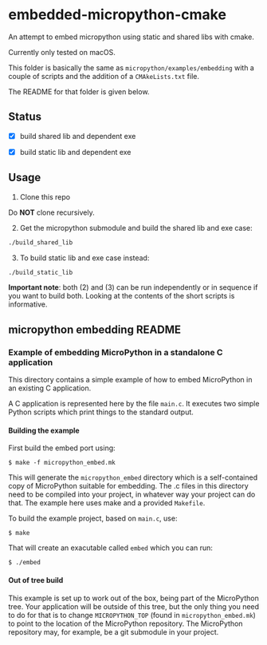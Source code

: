# embedded-micropython-cmake

An attempt to embed micropython using static and shared libs with cmake.

Currently only tested on macOS.

This folder is basically the same as `micropython/examples/embedding` with a couple of scripts and the addition of a `CMAkeLists.txt` file.

The README for that folder is given below.

## Status

- [x] build shared lib and dependent exe
- [x] build static lib and dependent exe


## Usage

1. Clone this repo

Do **NOT** clone recursively. 


2. Get the micropython submodule and build the shared lib and exe case: 

```bash
./build_shared_lib
```

3. To build static lib and exe case instead:

```bash
./build_static_lib
```

**Important note**: both (2) and (3) can be run independently or in sequence if you want to build both. Looking at the contents of the short scripts is informative.


## micropython embedding README

### Example of embedding MicroPython in a standalone C application

This directory contains a simple example of how to embed MicroPython in an
existing C application.

A C application is represented here by the file `main.c`.  It executes two
simple Python scripts which print things to the standard output.

#### Building the example

First build the embed port using:

    $ make -f micropython_embed.mk

This will generate the `micropython_embed` directory which is a self-contained
copy of MicroPython suitable for embedding.  The .c files in this directory need
to be compiled into your project, in whatever way your project can do that.  The
example here uses make and a provided `Makefile`.

To build the example project, based on `main.c`, use:

    $ make

That will create an exacutable called `embed` which you can run:

    $ ./embed

#### Out of tree build

This example is set up to work out of the box, being part of the MicroPython
tree.  Your application will be outside of this tree, but the only thing you
need to do for that is to change `MICROPYTHON_TOP` (found in `micropython_embed.mk`)
to point to the location of the MicroPython repository.  The MicroPython
repository may, for example, be a git submodule in your project.


